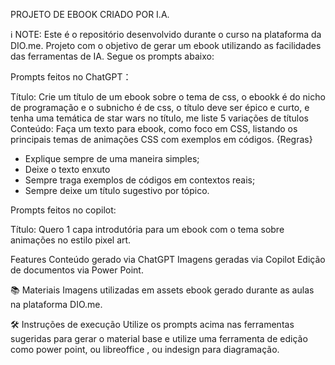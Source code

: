PROJETO DE EBOOK CRIADO POR I.A.

ℹ️ NOTE: Este é o repositório desenvolvido durante o curso na plataforma da DIO.me.
Projeto com o objetivo de gerar um ebook utilizando as facilidades das ferramentas de IA. Segue os prompts abaixo:


Prompts feitos no ChatGPT：

Título:	Crie um título de um ebook sobre o tema de css, o ebookk é do nicho de programação e o subnicho é de css, o título deve ser épico e curto, e tenha uma temática de star wars no título, me liste 5 variações de títulos
Conteúdo: Faça um texto para ebook, como foco em CSS,  listando os principais temas de animações CSS com exemplos em códigos.
{Regras}
- Explique sempre de uma maneira simples;
- Deixe o texto enxuto
- Sempre traga exemplos de códigos em contextos reais;
- Sempre deixe um título sugestivo por tópico.

Prompts feitos no copilot:

Título: Quero 1 capa introdutória para um ebook com o tema sobre animações no estilo pixel art.

Features
Conteúdo gerado via ChatGPT
Imagens geradas via Copilot
Edição de documentos via Power Point.

📚 Materiais
Imagens utilizadas em assets
ebook gerado durante as aulas na plataforma DIO.me.                                  

🛠️ Instruções de execução
Utilize os prompts acima nas ferramentas sugeridas para gerar o material base e utilize uma ferramenta de edição como power point, ou libreoffice , ou indesign para diagramação.